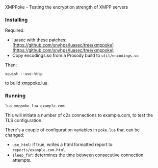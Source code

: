 XMPPoke - Testing the encryption strength of XMPP servers

### Installing

Required:

* luasec with these patches: [https://github.com/xnyhps/luasec/tree/xmppoke](https://github.com/xnyhps/luasec/tree/xmppoke)
* Copy encodings.so from a Prosody build to `util/encodings.so`

Then:

`squish --use-http`

to build xmppoke.lua.

### Running

`lua xmppoke.lua example.com`

This will initiate a number of c2s connections to example.com, to test the TLS configuration.

There's a couple of configuration variables in `poke.lua` that can be changed:

* `use_html`: if true, writes a html formatted report to `reports/example.com.html`.
* `sleep_for`: determines the time between consecutive connection attempts.
